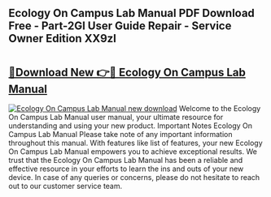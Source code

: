 ## Ecology On Campus Lab Manual PDF Download Free - Part-2GI User Guide Repair - Service Owner Edition XX9zI

# <h2><a href="http://bc35011.oget.top/?id=Ecology+On+Campus+Lab+Manual">🔗Download New 👉🔴 Ecology On Campus Lab Manual</a></h2>

[![Ecology On Campus Lab Manual new download](https://i.imgur.com/5g1atiW.png)](http://bc35011.oget.top/?id=Ecology+On+Campus+Lab+Manual)
Welcome to the Ecology On Campus Lab Manual user manual, your ultimate resource for understanding and using your new product. Important Notes Ecology On Campus Lab Manual Please take note of any important information throughout this manual. With features like list of features, your new Ecology On Campus Lab Manual empowers you to achieve exceptional results. We trust that the Ecology On Campus Lab Manual has been a reliable and effective resource in your efforts to learn the ins and outs of your new device. In case of any queries or concerns, please do not hesitate to reach out to our customer service team.

